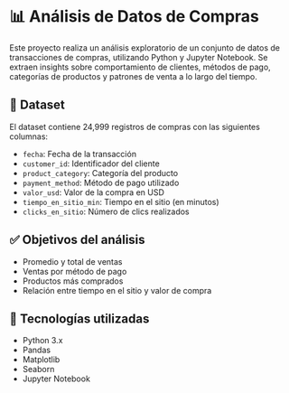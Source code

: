 # 📊 Análisis de Datos de Compras

Este proyecto realiza un análisis exploratorio de un conjunto de datos de transacciones de compras, utilizando Python y Jupyter Notebook. Se extraen insights sobre comportamiento de clientes, métodos de pago, categorías de productos y patrones de venta a lo largo del tiempo.

## 📁 Dataset

El dataset contiene 24,999 registros de compras con las siguientes columnas:

- `fecha`: Fecha de la transacción
- `customer_id`: Identificador del cliente
- `product_category`: Categoría del producto
- `payment_method`: Método de pago utilizado
- `valor_usd`: Valor de la compra en USD
- `tiempo_en_sitio_min`: Tiempo en el sitio (en minutos)
- `clicks_en_sitio`: Número de clics realizados

## ✅ Objetivos del análisis

- Promedio y total de ventas
- Ventas por método de pago
- Productos más comprados
- Relación entre tiempo en el sitio y valor de compra

## 📌 Tecnologías utilizadas

- Python 3.x
- Pandas
- Matplotlib
- Seaborn
- Jupyter Notebook
